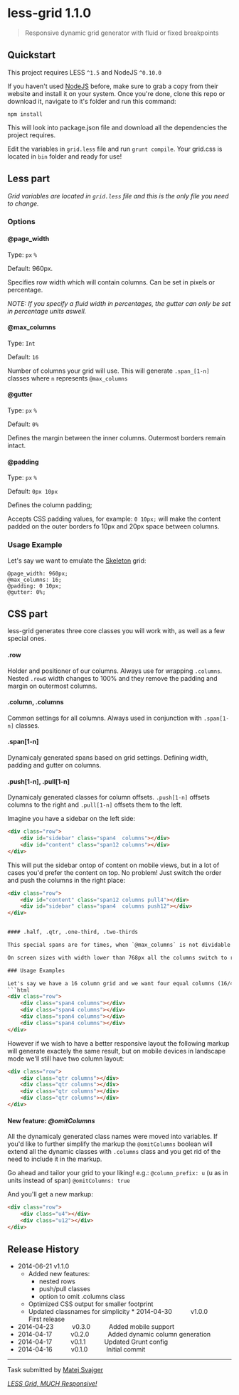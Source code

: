 less-grid 1.1.0
=========

> Responsive dynamic grid generator with fluid or fixed breakpoints


## Quickstart
This project requires LESS `^1.5` and NodeJS `^0.10.0`

If you haven't used [NodeJS](http://nodejs.org/) before, make sure to grab a copy from their website and install it on your system. Once you're done, clone this repo or download it, navigate to it's folder and run this command:

```shell
npm install
```
This will look into package.json file and download all the dependencies the project requires.


Edit the variables in `grid.less` file and run `grunt compile`. Your grid.css is located in `bin` folder and ready for use!


## Less part

_Grid variables are located in `grid.less` file and this is the only file you need to change._

### Options

#### @page_width
Type: `px` `%`

Default: 960px.

Specifies row width which will contain columns. Can be set in pixels or percentage.

_NOTE: If you specify a fluid width in percentages, the gutter can only be set in percentage units aswell._

#### @max_columns
Type: `Int`

Default: `16`

Number of columns your grid will use. This will generate `.span_[1-n]` classes where `n` represents `@max_columns` 

#### @gutter
Type: `px` `%`

Default: `0%`

Defines the margin between the inner columns. Outermost borders remain intact.

#### @padding
Type: `px` `%`

Default: `0px 10px`

Defines the column padding; 

Accepts CSS padding values, for example: `0 10px;` will make the content padded on the outer borders fo 10px and 20px space between columns.


### Usage Example

Let's say we want to emulate the [Skeleton](http://www.getskeleton.com) grid:
```less
@page_width: 960px;
@max_columns: 16;
@padding: 0 10px;
@gutter: 0%;
```


## CSS part

less-grid generates three core classes you will work with, as well as a few special ones. 

#### .row

Holder and positioner of our columns. Always use for wrapping `.columns`. Nested `.row`s width changes to 100% and they remove the padding and margin on outermost columns.

#### .column, .columns

Common settings for all columns. Always used in conjunction with `.span[1-n]` classes.

#### .span[1-n]

Dynamicaly generated spans based on grid settings. Defining width, padding and gutter on columns.

#### .push[1-n], .pull[1-n]

Dynamicaly generated classes for column offsets. `.push[1-n]` offsets columns to the right and `.pull[1-n]` offsets them to the left.

Imagine you have a sidebar on the left side:
```html
<div class="row">
	<div id="sidebar" class="span4  columns"></div>
	<div id="content" class="span12 columns"></div>
</div>
```

This will put the sidebar ontop of content on mobile views, but in a lot of cases you'd prefer the content on top. No problem! Just switch the order and push the columns in the right place:
```html
<div class="row">
	<div id="content" class="span12 columns pull4"></div>
	<div id="sidebar" class="span4  columns push12"></div>
</div>


#### .half, .qtr, .one-third, .two-thirds

This special spans are for times, when `@max_columns` is not dividable by number 2 or 3 and you wish to have a column span half, one quarter, one third or two thirds of the row width.

On screen sizes with width lower than 768px all the columns switch to rows. However the `.qtr` switches to two column width and `.half` remains all down to widths  480px.

### Usage Examples

Let's say we have a 16 column grid and we want four equal columns (16/4=4) -> span4:
```html
<div class="row">
	<div class="span4 columns"></div>
	<div class="span4 columns"></div>
	<div class="span4 columns"></div>
	<div class="span4 columns"></div>
</div>
```

However if we wish to have a better responsive layout the following markup will generate exactely the same result, but on mobile devices in landscape mode we'll still have two column layout:
```html
<div class="row">
	<div class="qtr columns"></div>
	<div class="qtr columns"></div>
	<div class="qtr columns"></div>
	<div class="qtr columns"></div>
</div>
```

#### New feature: *@omitColumns*

All the dynamicaly generated class names were moved into variables. If you'd like to further simplify the markup the `@omitColumns` boolean will extend all the dynamic classes with `.columns` class and you get rid of the need to include it in the markup.

Go ahead and tailor your grid to your liking! e.g.:
`@column_prefix: u` (u as in units instead of span)
`@omitColumns: true`

And you'll get a new markup:
```html
<div class="row">
	<div class="u4"></div>
	<div class="u12"></div>
</div>
```

## Release History

 * 2014-06-21		v1.1.0 	 
 	- Added new features:
 		- nested rows
 		- push/pull classes
 		- option to omit .columns class
 	- Optimized CSS output for smaller footprint
 	- Updated classnames for simplicity * 2014-04-30   v1.0.0   First release
 * 2014-04-23   v0.3.0   Added mobile support
 * 2014-04-17   v0.2.0   Added dynamic column generation
 * 2014-04-17   v0.1.1   Updated Grunt config
 * 2014-04-16   v0.1.0   Initial commit
---

Task submitted by [Matej Svajger](mailto://hello@matejsvajger.com/)

*[LESS Grid, MUCH Responsive!](http://i0.kym-cdn.com/photos/images/newsfeed/000/581/296/c09.jpg)*